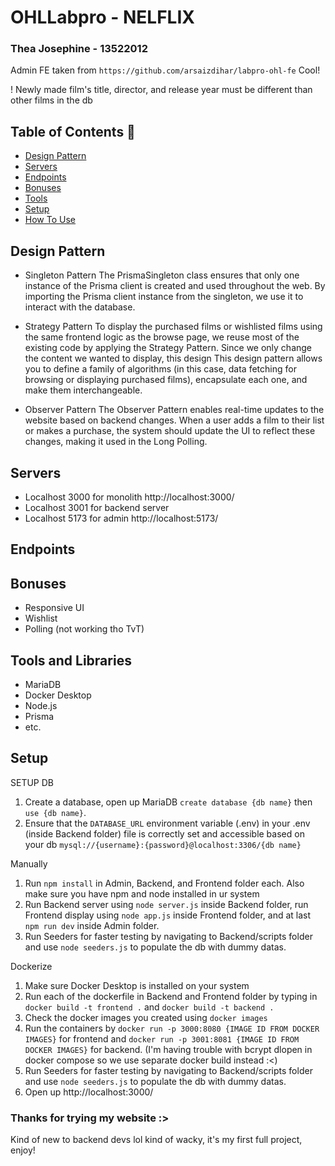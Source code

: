 #  OHLLabpro - NELFLIX
### Thea Josephine - 13522012
Admin FE taken from `https://github.com/arsaizdihar/labpro-ohl-fe` Cool!

! Newly made film's title, director, and release year must be different than other films in the db

## Table of Contents 💫
* [Design Pattern](#design-pattern)
* [Servers](#servers)
* [Endpoints](#endpoints)
* [Bonuses](#bonuses)
* [Tools](#tools-and-libraries)
* [Setup](#setup)
* [How To Use](#how-to-use)

## Design Pattern
- Singleton Pattern
The PrismaSingleton class ensures that only one instance of the Prisma client is created and used throughout the web. By importing the Prisma client instance from the singleton, we use it to interact with the database.

- Strategy Pattern 
To display the purchased films or wishlisted films using the same frontend logic as the browse page, we reuse most of the existing code by applying the Strategy Pattern. Since we only change the content we wanted to display, this design This design pattern allows you to define a family of algorithms (in this case, data fetching for browsing or displaying purchased films), encapsulate each one, and make them interchangeable.

- Observer Pattern
The Observer Pattern enables real-time updates to the website based on backend changes. When a user adds a film to their list or makes a purchase, the system should update the UI to reflect these changes, making it used in the Long Polling.

## Servers
- Localhost 3000 for monolith http://localhost:3000/
- Localhost 3001 for backend server
- Localhost 5173 for admin http://localhost:5173/

## Endpoints

## Bonuses
- Responsive UI
- Wishlist
- Polling (not working tho TvT)

## Tools and Libraries
- MariaDB
- Docker Desktop
- Node.js
- Prisma
- etc.

## Setup
SETUP DB
1. Create a database, open up MariaDB `create database {db name}` then `use {db name}`.
2. Ensure that the `DATABASE_URL` environment variable (.env) in your .env (inside Backend folder) file is correctly set and accessible based on your db `mysql://{username}:{password}@localhost:3306/{db name}`

Manually
1. Run `npm install` in Admin, Backend, and Frontend folder each. Also make sure you have npm and node installed in ur system
2. Run Backend server using `node server.js` inside Backend folder, run Frontend display using `node app.js` inside Frontend folder, and at last `npm run dev` inside Admin folder.
3. Run Seeders for faster testing by navigating to Backend/scripts folder and use `node seeders.js` to populate the db with dummy datas.

Dockerize
1. Make sure Docker Desktop is installed on your system
2. Run each of the dockerfile in Backend and Frontend folder by typing in `docker build -t frontend .` and `docker build -t backend .`
3. Check the docker images you created using `docker images`
3. Run the containers by `docker run -p 3000:8080 {IMAGE ID FROM DOCKER IMAGES}` for frontend and `docker run -p 3001:8081 {IMAGE ID FROM DOCKER IMAGES}` for backend.
(I'm having trouble with bcrypt dlopen in docker compose so we use separate docker build instead :<)
3. Run Seeders for faster testing by navigating to Backend/scripts folder and use `node seeders.js` to populate the db with dummy datas.
4. Open up http://localhost:3000/

### Thanks for trying my website :> 
Kind of new to backend devs lol kind of wacky, it's my first full project, enjoy!